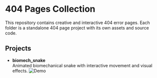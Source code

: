 # 404 Pages Collection

This repository contains creative and interactive 404 error pages. Each folder is a standalone 404 page project with its own assets and source code.

## Projects

- **biomech_snake**  
  Animated biomechanical snake with interactive movement and visual effects.
  ![Demo](/biomech_snake/demo.gif)
